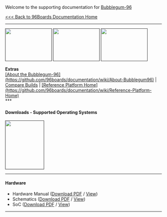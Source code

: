 Welcome to the supporting documentation for [Bubblegum-96]()

[<<< Back to 96Boards Documentation Home](https://github.com/96boards/documentation/wiki)

***

[<img src="http://i.imgur.com/ykySoFc.png" data-canonical-src="http://i.imgur.com/ykySoFc.png" width="150" height="105" />]()
[<img src="http://i.imgur.com/R6Fn3IS.png" data-canonical-src="http://i.imgur.com/R6Fn3IS.png" width="150" height="105" />]()
[<img src="http://i.imgur.com/fRZZpdq.png" data-canonical-src="http://i.imgur.com/fRZZpdq.png" width="150" height="105" />]()

<p align="left">
  <b>Extras</b><br>
  <a href="#">[About the Bubblegum-96](https://github.com/96boards/documentation/wiki/About-Bubblegum96)</a> |
  <a href="#"><a href="https://github.com/96boards/documentation/wiki/Compare-96Boards-Builds" target="_blank">Compare Builds</a></a> |
  <a href="#">[Reference Platform Home](https://github.com/96boards/documentation/wiki/Reference-Platform-Home)</a>
  <br>
***

#### Downloads - Supported Operating Systems

[<img src="http://i.imgur.com/7rrS2JR.png" data-canonical-src="http://i.imgur.com/7rrS2JR.png" width="125" height="157" />]()

***

#### Hardware

- Hardware Manual ([Download PDF](https://github.com/96boards/documentation/raw/master/bubblegum-96/HardwareManual_Bubblegum96.pdf) / [View](https://github.com/96boards/documentation/blob/master/bubblegum-96/HardwareManual_Bubblegum96.pdf))
- Schematics ([Download PDF](https://github.com/96boards/documentation/raw/master/bubblegum-96/Schematics_Bubblegum96.pdf) / [View](https://github.com/96boards/documentation/blob/master/bubblegum-96/Schematics_Bubblegum96.pdf)) 
- SoC ([Download PDF](https://github.com/96boards/documentation/raw/master/bubblegum-96/SoC_bubblegum96.pdf) / [View](https://github.com/96boards/documentation/blob/master/bubblegum-96/SoC_bubblegum96.pdf))

***
